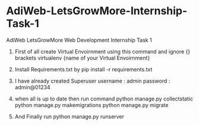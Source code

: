 # AdiWeb-LetsGrowMore-Internship-Task-1
AdiWeb LetsGrowMore Web Development Internship Task 1

1. First of all create Virtual Envoirnment using this command and ignore {} brackets
        virtualenv {name of your Virtual Envoirnment}  
        
2. Install Requirements.txt by
        pip install -r requirements.txt
        
3. I have already created Superuser
        username : admin
        password : admin@01234
        
4. when all is up to date then run command 
        python manage.py collectstatic
        python manage.py makemigrations
        python manage.py migrate 
 
5. And Finally run
        python manage.py runserver
        
 

